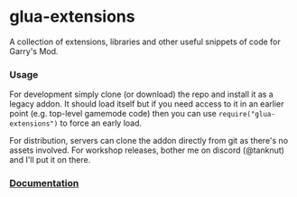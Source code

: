 # glua-extensions

A collection of extensions, libraries and other useful snippets of code for Garry's Mod.

### Usage

For development simply clone (or download) the repo and install it as a legacy addon. It should load itself but if you need access to it in an earlier point (e.g. top-level gamemode code) then you can use `require("glua-extensions")` to force an early load.

For distribution, servers can clone the addon directly from git as there's no assets involved. For workshop releases, bother me on discord (@tanknut) and I'll put it on there.

### [Documentation](https://tanknut.github.io/glua-extensions/)
